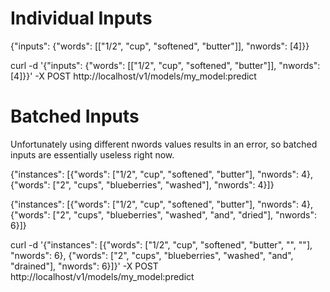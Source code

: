 # Individual Inputs

{"inputs": {"words": [["1/2", "cup", "softened", "butter"]], "nwords": [4]}}

curl -d '{"inputs": {"words": [["1/2", "cup", "softened", "butter"]], "nwords": [4]}}' -X POST http://localhost/v1/models/my_model:predict

# Batched Inputs
Unfortunately using different nwords values results in an error, so batched inputs are essentially useless right now. 

{"instances": [{"words": ["1/2", "cup", "softened", "butter"], "nwords": 4}, {"words": ["2", "cups", "blueberries", "washed"], "nwords": 4}]}

{"instances": [{"words": ["1/2", "cup", "softened", "butter"], "nwords": 4}, {"words": ["2", "cups", "blueberries", "washed", "and", "dried"], "nwords": 6}]}

curl -d '{"instances": [{"words": ["1/2", "cup", "softened", "butter", "", ""], "nwords": 6}, {"words": ["2", "cups", "blueberries", "washed", "and", "drained"], "nwords": 6}]}' -X POST http://localhost/v1/models/my_model:predict
